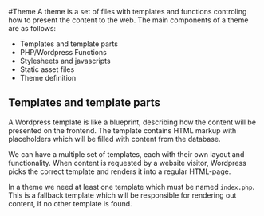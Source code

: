 #Theme
A theme is a set of files with templates and functions controling how to present the content to the web. The main components of a theme are as follows:

- Templates and template parts
- PHP/Wordpress Functions
- Stylesheets and javascripts
- Static asset files
- Theme definition

## Templates and template parts

A Wordpress template is like a blueprint, describing how the content will be presented on the frontend. The template contains HTML markup with placeholders which will be filled with content from the database.

We can have a multiple set of templates, each with their own layout and functionality. When content is requested by a website visitor, Wordpress picks the correct template and renders it into a regular HTML-page.

In a theme we need at least one template which must be named `index.php`. This is a fallback template which will be responsible for rendering out content, if no other template is found.


